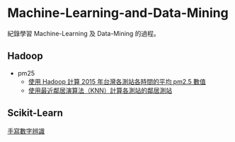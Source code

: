 # Machine-Learning-and-Data-Mining

紀錄學習 Machine-Learning 及 Data-Mining 的過程。

## Hadoop

* pm25
	* 	[使用 Hadoop 計算 2015 年台灣各測站各時間的平均 pm2.5 數值](https://github.com/YanHaoChen/Machine-Learning-and-Data-Mining/tree/master/hadoop/pm25/the_average_of_stations)
	*  [使用最近鄰居演算法（KNN）計算各測站的鄰居測站](https://github.com/YanHaoChen/Machine-Learning-and-Data-Mining/tree/master/hadoop/pm25/knn)

## Scikit-Learn

[手寫數字辨識](https://github.com/YanHaoChen/Machine-Learning-and-Data-Mining/tree/master/sklearn/Support-Vector-Classification)

